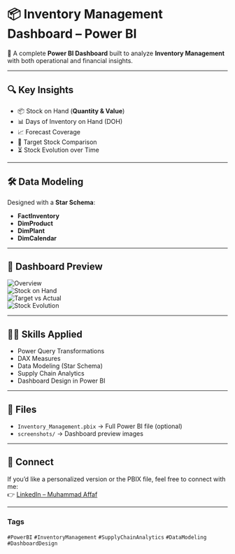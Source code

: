 # 📦 Inventory Management Dashboard – Power BI

🚀 A complete **Power BI Dashboard** built to analyze **Inventory Management** with both operational and financial insights.  

---

## 🔍 Key Insights
- 📦 Stock on Hand (**Quantity & Value**)  
- 📊 Days of Inventory on Hand (DOH)  
- 📈 Forecast Coverage  
- 🎯 Target Stock Comparison  
- ⏳ Stock Evolution over Time  

---

## 🛠️ Data Modeling
Designed with a **Star Schema**:
- **FactInventory**  
- **DimProduct**  
- **DimPlant**  
- **DimCalendar**  

---

## 📸 Dashboard Preview
![Overview](./screenshots/overview.png)  
![Stock on Hand](./screenshots/stock_on_hand.png)  
![Target vs Actual](./screenshots/target_vs_actual.png)  
![Stock Evolution](./screenshots/stock_evolution.png)  

---

## 🧑‍💻 Skills Applied
- Power Query Transformations  
- DAX Measures  
- Data Modeling (Star Schema)  
- Supply Chain Analytics  
- Dashboard Design in Power BI  

---

## 📂 Files
- `Inventory_Management.pbix` → Full Power BI file (optional)  
- `screenshots/` → Dashboard preview images  

---

## 🔗 Connect
If you’d like a personalized version or the PBIX file, feel free to connect with me:  
👉 [LinkedIn – Muhammad Affaf](https://www.linkedin.com/in/muhammadaffaf/)  

---

### Tags
`#PowerBI` `#InventoryManagement` `#SupplyChainAnalytics` `#DataModeling` `#DashboardDesign`
